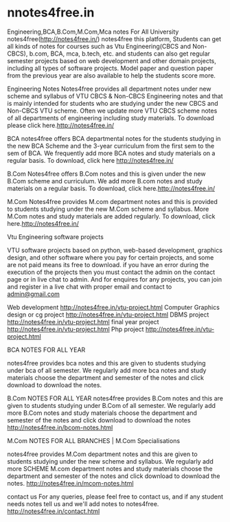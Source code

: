 # nnotes4free.in
Engineering,BCA,B.Com,M.Com,Mca notes For All University
notes4free(http://notes4free.in/)
notes4free this platform, Students can get all kinds of notes for courses such as Vtu Engineering(CBCS and Non-CBCS), b.com, BCA, mca, b.tech, etc. and students can also get regular semester projects based on web development and other domain projects, including all types of software projects. Model paper and question paper from the previous year are also available to help the students score more.

Engineering Notes
               Notes4free provides all department notes under new scheme and syllabus of VTU CBCS & Non-CBCS Engineering notes and that is mainly intended for students who are studying under the new CBCS and Non-CBCS VTU scheme. Often we update more VTU CBCS scheme notes of all departments of engineering including study materials. To download please click here.http://notes4free.in/
            
BCA
notes4free offers BCA departmental notes for the students studying in the new BCA Scheme and the 3-year curriculum from the first sem to the sem of BCA. We frequently add more BCA notes and study materials on a regular basis. To download, click here http://notes4free.in/

B.Com
Notes4free offers B.Com notes and this is given under the new B.Com scheme and curriculum. We add more B.com notes and study materials on a regular basis. To download, click here.http://notes4free.in/


M.Com
Notes4free provides M.com department notes and this is provided to students studying under the new M.Com scheme and syllabus. More M.Com notes and study materials are added regularly. To download, click here.http://notes4free.in/



Vtu Engineering software projects

VTU software projects based on python, web-based development, graphics design, and other software where you pay for certain projects, and some are not paid means its free to download. if you have an error during the execution of the projects then you must contact the admin on the contact page or in live chat to admin. And for enquires for any projects, you can join and register in a live chat with proper email and contact to admin@gmail.com

Web development http://notes4free.in/vtu-project.html
Computer Graphics design or cg project http://notes4free.in/vtu-project.html
DBMS project http://notes4free.in/vtu-project.html
final year project http://notes4free.in/vtu-project.html
Php project http://notes4free.in/vtu-project.html


BCA NOTES FOR ALL YEAR

notes4free provides bca notes and this are given to students studying under bca of all semester. We regularly add more bca notes and study materials choose the department and semester of the notes and click download to download the notes.

B.Com NOTES FOR ALL YEAR
notes4free provides B.Com notes and this are given to students studying under B.Com of all semester. We regularly add more B.Com notes and study materials choose the department and semester of the notes and click download to download the notes
http://notes4free.in/bcom-notes.html

M.Com NOTES FOR ALL BRANCHES | M.Com Specialisations

notes4free provides M.Com department notes and this are given to students studying under the new scheme and syllabus. We regularly add more SCHEME M.com department notes and study materials choose the department and semester of the notes and click download to download the notes. http://notes4free.in/mcom-notes.html

contact us
For any queries, please feel free to contact us, and if any student needs notes tell us and we'll add notes to notes4free. 
http://notes4free.in/contact.html

